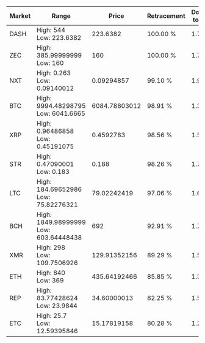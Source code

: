 | Market | Range | Price| Retracement | Doubles to 50% |
| --- | --- | --- | --- | --- |
| DASH | High: 544<br />Low: 223.6382 | 223.6382 | 100.00 % | 1.72 |
| ZEC | High: 385.99999999<br />Low: 160 | 160 | 100.00 % | 1.71 |
| NXT | High: 0.263<br />Low: 0.09140012 | 0.09294857 | 99.10 % | 1.91 |
| BTC | High: 9994.48298795<br />Low: 6041.6665 | 6084.78803012 | 98.91 % | 1.32 |
| XRP | High: 0.96486858<br />Low: 0.45191075 | 0.4592783 | 98.56 % | 1.54 |
| STR | High: 0.47090001<br />Low: 0.183 | 0.188 | 98.26 % | 1.74 |
| LTC | High: 184.69652986<br />Low: 75.82276321 | 79.02242419 | 97.06 % | 1.65 |
| BCH | High: 1849.98999999<br />Low: 603.64448438 | 692 | 92.91 % | 1.77 |
| XMR | High: 298<br />Low: 109.7506926 | 129.91352156 | 89.29 % | 1.57 |
| ETH | High: 840<br />Low: 369 | 435.64192466 | 85.85 % | 1.39 |
| REP | High: 83.77428624<br />Low: 23.9844 | 34.60000013 | 82.25 % | 1.56 |
| ETC | High: 25.7<br />Low: 12.59395846 | 15.17819158 | 80.28 % | 1.26 |
